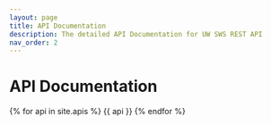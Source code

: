 ```yaml
---
layout: page
title: API Documentation
description: The detailed API Documentation for UW SWS REST API
nav_order: 2
---
```


# API Documentation

{% for api in site.apis %}
{{ api }}
{% endfor %}


